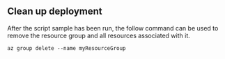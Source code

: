 ## Clean up deployment

After the script sample has been run, the follow command can be used to remove the resource group and all resources associated with it.

```azurecli
az group delete --name myResourceGroup
```
